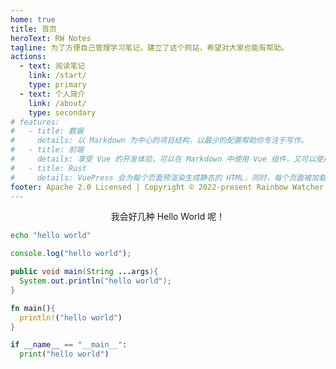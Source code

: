 ```yaml
---
home: true
title: 首页
heroText: RW Notes
tagline: 为了方便自己管理学习笔记，建立了这个网站，希望对大家也能有帮助。
actions:
  - text: 阅读笔记
    link: /start/
    type: primary
  - text: 个人简介
    link: /about/
    type: secondary
# features:
#   - title: 数据
#     details: 以 Markdown 为中心的项目结构，以最少的配置帮助你专注于写作。
#   - title: 前端
#     details: 享受 Vue 的开发体验，可以在 Markdown 中使用 Vue 组件，又可以使用 Vue 来开发自定义主题。
#   - title: Rust
#     details: VuePress 会为每个页面预渲染生成静态的 HTML，同时，每个页面被加载的时候，将作为 SPA 运行。
footer: Apache 2.0 Licensed | Copyright © 2022-present Rainbow Watcher
---
```


<ClientOnly>
<center>我会好几种 Hello World 呢！</center>

<CodeGroup>

  <CodeGroupItem title="bash">

```bash
echo "hello world"
```

  </CodeGroupItem>

  <CodeGroupItem title="js" active>

```js
console.log("hello world");
```

  </CodeGroupItem>

  <CodeGroupItem title="java">

```java
public void main(String ...args){
  System.out.println("hello world");
}
```

  </CodeGroupItem>

  <CodeGroupItem title="rust">

```rust
fn main(){
  println!("hello world")
}
```

  </CodeGroupItem>

  <CodeGroupItem title="python">

```python
if __name__ == "__main__":
  print("hello world")
```

  </CodeGroupItem>

</CodeGroup>
</ClientOnly>
